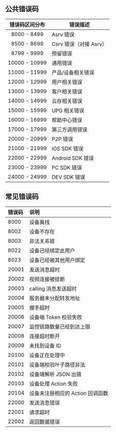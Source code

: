 
## 公共错误码

| 错误码区间分布 | 错误描述           |
| :------------: | ------------------ |
|  8000 - 8499   | Asrv 错误           |
|  8500 - 8699   | Csrv 错误（对接 Asrv） |
|  8799 - 9999   | 预留错误           |
| 10000 - 10999  | 通用错误           |
| 11000 - 11999  | 产品/设备相关错误  |
| 12000 - 12999  | 用户相关错误       |
| 13000 - 13999  | 客户相关错误       |
| 14000 - 14999  | 云存相关错误       |
| 15000 - 15999  | UPG 相关错误        |
| 16000 - 16999  | 帮助中心错误       |
| 17000 - 17999  | 第三方调用错误     |
| 20000 - 20999  | P2P 错误            |
| 21000 - 21999  | iOS SDK 错误        |
| 22000 - 22999  | Android SDK 错误    |
| 23000 - 23999  | PC SDK 错误         |
| 24000 - 24999  | DEV SDK 错误        |


## 常见错误码

| 错误码 | 说明                           |
| :----- | :----------------------------- |
| 8000   | 设备离线                       |
| 8002   | 设备不存在                     |
| 8003   | 非法关系链                     |
| 8022   | 设备已经绑定此用户             |
| 8023   | 设备已经被其他用户绑定         |
| 20001  | 发送消息超时                   |
| 20002  | 视频连接被挂断                 |
| 20003  | calling 消息发送超时           |
| 20004  | 服务器未分配转发地址           |
| 20005  | 握手超时                       |
| 20006  | 设备端 Token 校验失败            |
| 20007  | 监控链路数量已经到达上限       |
| 20008  | 连接超时断开                   |
| 20009  | 未找到设备 ID                   |
| 20100  | 设备正在处理中                 |
| 20101  | 设备端校验叶子路径非法         |
| 20102  | 设备端解析 JSON 出错             |
| 20103  | 设备处理 Action 失败             |
| 20104  | 设备未注册相应的 Action 回调函数 |
| 22000  | 发送消息错误                   |
| 22001  | 请求超时                       |
| 22002  | 返回数据错误                   |
